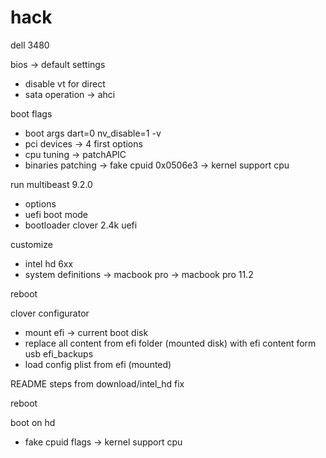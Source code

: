 # hack
dell 3480

bios -> default settings
- disable vt for direct
- sata operation -> ahci

boot flags
- boot args dart=0 nv_disable=1 -v
- pci devices -> 4 first options
- cpu tuning -> patchAPIC
- binaries patching -> fake cpuid 0x0506e3 -> kernel support cpu

run multibeast 9.2.0
- options
- uefi boot mode
- bootloader clover 2.4k uefi

customize
- intel hd 6xx
- system definitions -> macbook pro -> macbook pro 11.2

reboot

clover configurator
- mount efi -> current boot disk
- replace all content from efi folder (mounted disk) with efi content form usb efi_backups
- load config plist from efi (mounted)

README steps from download/intel_hd fix

reboot

boot on hd
- fake cpuid flags -> kernel support cpu
